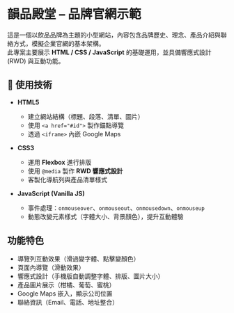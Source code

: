 #  韻品殿堂 – 品牌官網示範

這是一個以飲品品牌為主題的小型網站，內容包含品牌歷史、理念、產品介紹與聯絡方式，模擬企業官網的基本架構。  
此專案主要展示 **HTML / CSS / JavaScript** 的基礎運用，並具備響應式設計 (RWD) 與互動功能。



## 🔧 使用技術
- **HTML5**
  - 建立網站結構（標題、段落、清單、圖片）
  - 使用 `<a href="#id">` 製作錨點導覽
  - 透過 `<iframe>` 內嵌 Google Maps

- **CSS3**
  - 運用 **Flexbox** 進行排版
  - 使用 `@media` 製作 **RWD 響應式設計**
  - 客製化導航列與產品清單樣式

- **JavaScript (Vanilla JS)**
  - 事件處理：`onmouseover`、`onmouseout`、`onmousedown`、`onmouseup`
  - 動態改變元素樣式（字體大小、背景顏色），提升互動體驗



##  功能特色
-  導覽列互動效果（滑過變字體、點擊變顏色）
-  頁面內導覽（滑動效果）
-  響應式設計（手機版自動調整字體、排版、圖片大小）
-  產品圖片展示（柑橘、葡萄、蜜桃）
-  Google Maps 嵌入，顯示公司位置
-  聯絡資訊（Email、電話、地址整合）



